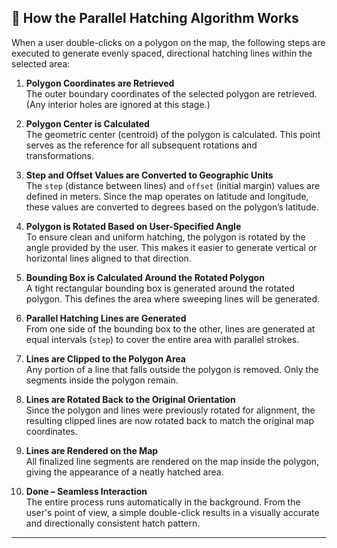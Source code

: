 ## 🧭 How the Parallel Hatching Algorithm Works

When a user double-clicks on a polygon on the map, the following steps are executed to generate evenly spaced, directional hatching lines within the selected area:

1. **Polygon Coordinates are Retrieved**  
   The outer boundary coordinates of the selected polygon are retrieved. (Any interior holes are ignored at this stage.)

2. **Polygon Center is Calculated**  
   The geometric center (centroid) of the polygon is calculated. This point serves as the reference for all subsequent rotations and transformations.

3. **Step and Offset Values are Converted to Geographic Units**  
   The `step` (distance between lines) and `offset` (initial margin) values are defined in meters. Since the map operates on latitude and longitude, these values are converted to degrees based on the polygon’s latitude.

4. **Polygon is Rotated Based on User-Specified Angle**  
   To ensure clean and uniform hatching, the polygon is rotated by the angle provided by the user. This makes it easier to generate vertical or horizontal lines aligned to that direction.

5. **Bounding Box is Calculated Around the Rotated Polygon**  
   A tight rectangular bounding box is generated around the rotated polygon. This defines the area where sweeping lines will be generated.

6. **Parallel Hatching Lines are Generated**  
   From one side of the bounding box to the other, lines are generated at equal intervals (`step`) to cover the entire area with parallel strokes.

7. **Lines are Clipped to the Polygon Area**  
   Any portion of a line that falls outside the polygon is removed. Only the segments inside the polygon remain.

8. **Lines are Rotated Back to the Original Orientation**  
   Since the polygon and lines were previously rotated for alignment, the resulting clipped lines are now rotated back to match the original map coordinates.

9. **Lines are Rendered on the Map**  
   All finalized line segments are rendered on the map inside the polygon, giving the appearance of a neatly hatched area.

10. **Done – Seamless Interaction**  
   The entire process runs automatically in the background. From the user's point of view, a simple double-click results in a visually accurate and directionally consistent hatch pattern.

---
